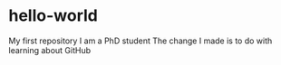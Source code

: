 # hello-world
My first repository
I am a PhD student
The change I made is to do with learning about GitHub
